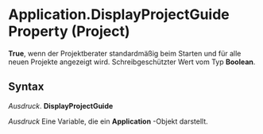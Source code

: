 
# Application.DisplayProjectGuide Property (Project)

 **True**, wenn der Projektberater standardmäßig beim Starten und für alle neuen Projekte angezeigt wird. Schreibgeschützter Wert vom Typ **Boolean**.


## Syntax

 _Ausdruck_. **DisplayProjectGuide**

 _Ausdruck_ Eine Variable, die ein **Application** -Objekt darstellt.

